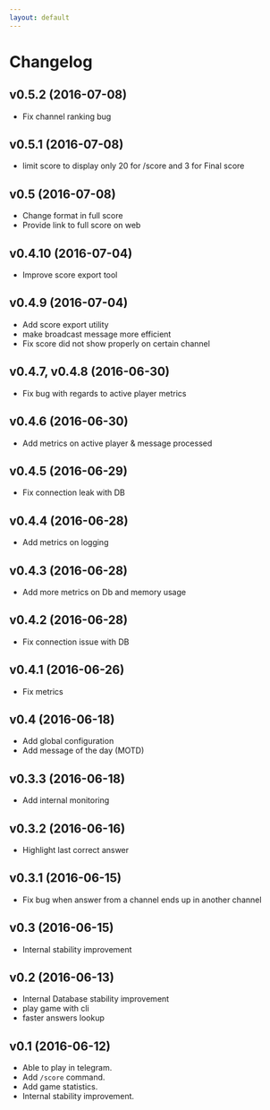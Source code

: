 ```yaml
---
layout: default
---
```

# Changelog

## v0.5.2 (2016-07-08)

* Fix channel ranking bug

## v0.5.1 (2016-07-08)

* limit score to display only 20 for /score and 3 for Final score

## v0.5 (2016-07-08)

* Change format in full score
* Provide link to full score on web

## v0.4.10 (2016-07-04)

* Improve score export tool

## v0.4.9 (2016-07-04)

* Add score export utility
* make broadcast message more efficient
* Fix score did not show properly on certain channel

## v0.4.7, v0.4.8 (2016-06-30)

* Fix bug with regards to active player metrics

## v0.4.6 (2016-06-30)

* Add metrics on active player & message processed

## v0.4.5 (2016-06-29)

* Fix connection leak with DB

## v0.4.4 (2016-06-28)

* Add metrics on logging

## v0.4.3 (2016-06-28)

* Add more metrics on Db and memory usage

## v0.4.2 (2016-06-28)

* Fix connection issue with DB

## v0.4.1 (2016-06-26)

* Fix metrics

## v0.4 (2016-06-18)

* Add global configuration
* Add message of the day (MOTD)

## v0.3.3 (2016-06-18)

* Add internal monitoring

## v0.3.2 (2016-06-16)

* Highlight last correct answer

## v0.3.1 (2016-06-15)

* Fix bug when answer from a channel ends up in another channel

## v0.3 (2016-06-15)

* Internal stability improvement

## v0.2 (2016-06-13)

* Internal Database stability improvement
* play game with cli
* faster answers lookup

## v0.1 (2016-06-12)
* Able to play in telegram.
* Add `/score` command.
* Add game statistics.
* Internal stability improvement.
